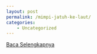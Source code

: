 ```yaml
---
layout: post
permalink: /mimpi-jatuh-ke-laut/
categories:
    - Uncategorized
---
```


[Baca Selengkapnya](/06)
